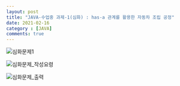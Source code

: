 ```yaml
---
layout: post
title: "JAVA-수업중 과제-1(심화) : has-a 관계를 활용한 자동차 조립 공정"
date: 2021-02-16
category : [JAVA]
comments: true
---
```

![심화문제1](https://user-images.githubusercontent.com/65608960/108067478-2c976980-70a4-11eb-85ae-37e9e428f5dc.JPG)

![심화문제_작성요령](https://user-images.githubusercontent.com/65608960/108067479-2d300000-70a4-11eb-9c41-991a11f656f4.JPG)

![심화문제_출력](https://user-images.githubusercontent.com/65608960/108067475-2bfed300-70a4-11eb-998a-c3d7c7aa2d4c.JPG)

